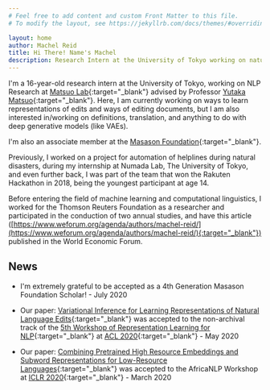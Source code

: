 ```yaml
---
# Feel free to add content and custom Front Matter to this file.
# To modify the layout, see https://jekyllrb.com/docs/themes/#overriding-theme-defaults

layout: home
author: Machel Reid 
title: Hi There! Name's Machel
description: Research Intern at the University of Tokyo working on natural language processing research
---
```


I'm a 16-year-old research intern at the University of Tokyo, working on NLP Research at [Matsuo Lab](https://weblab.t.u-tokyo.ac.jp/en/){:target="_blank"} advised by Professor [Yutaka Matsuo](http://ymatsuo.com/){:target="_blank"}. Here, I am currently working on ways to learn representations of edits and ways of editing documents, but I am also interested in/working on definitions, translation, and anything to do with deep generative models (like VAEs). 

I'm also an associate member at the [Masason Foundation](https://masason-foundation.org/en/){:target="_blank"}.

Previously, I worked on a project for automation of helplines during natural disasters, during my internship at Numada Lab, The University of Tokyo,  and even further back, I was part of the team that won the Rakuten Hackathon in 2018, being the youngest participant at age 14.

Before entering the field of machine learning and computational linguistics, I worked for the Thomson Reuters Foundation as a researcher and participated in the conduction of two annual studies, and have this article ([https://www.weforum.org/agenda/authors/machel-reid/](https://www.weforum.org/agenda/authors/machel-reid/){:target="_blank"}) published in the World Economic Forum.

## News
* I'm extremely grateful to be accepted as a 4th Generation Masason Foundation Scholar! - July 2020

* Our paper: [Variational Inference for Learning Representations of Natural Language Edits](https://arxiv.org/pdf/2004.09143.pdf){:target="_blank"} was accepted to the non-archival track of the [5th Workshop of Representation Learning for NLP](https://sites.google.com/view/repl4nlp2020/){:target="_blank"} at [ACL 2020](http://acl2020.org/){:target="_blank"} - May 2020

* Our paper: [Combining Pretrained High Resource Embeddings and Subword Representations for Low-Resource Languages](https://arxiv.org/pdf/2003.04419.pdf){:target="_blank"} was accepted to the AfricaNLP Workshop at [ICLR 2020](https://iclr.cc/){:target="_blank"} - March 2020


